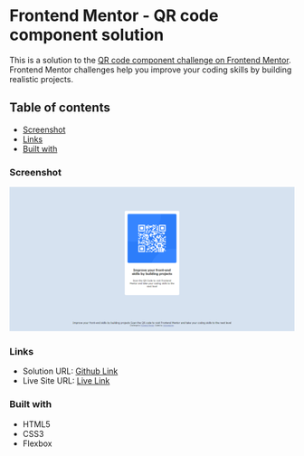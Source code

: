 # Frontend Mentor - QR code component solution

This is a solution to the [QR code component challenge on Frontend Mentor](https://www.frontendmentor.io/challenges/qr-code-component-iux_sIO_H). Frontend Mentor challenges help you improve your coding skills by building realistic projects. 

## Table of contents

  - [Screenshot](#screenshot)
  - [Links](#links)
  - [Built with](#built-with)

### Screenshot

![](images/screenshot-desktop.PNG)

### Links

- Solution URL: [Github Link](https://github.com/mikowesome/qr-code-component)
- Live Site URL: [Live Link](https://mikowesome.github.io/qr-code-component/)

### Built with

- HTML5
- CSS3
- Flexbox



